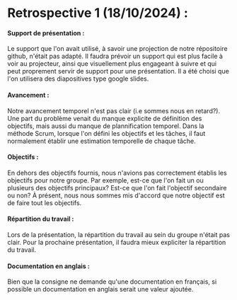 # Retrospective 1 (18/10/2024) :
#### Support de présentation :
Le support que l'on avait utilisé, à savoir une projection de notre répositoire github, n'était pas adapté. Il faudra prévoir un support qui est plus facile à voir au projecteur, ainsi que visuellement plus engageant à suivre et qui peut proprement servir de support pour une présentation.
Il a été choisi que l'on utilisera des diapositives type google slides.
#### Avancement :
Notre avancement temporel n'est pas clair (i.e sommes nous en retard?). Une part du problème venait du manque explicite de définition des objectifs, mais aussi du manque de plannification temporel. Dans la méthode Scrum, lorsque l'on défini les objectifs et les tâches, il faut normalement établir une estimation temporelle de chaque tâche.
#### Objectifs :
En dehors des objectifs fournis, nous n'avions pas correctement établis les objectifs pour notre groupe. Par exemple, est-ce que l'on fait un ou plusieurs des objectifs principaux? Est-ce que l'on fait l'objectif secondaire ou non?
À présent, nous nous sommes mis d'accord que notre objectif est de faire tout les objectifs.
#### Répartition du travail :
Lors de la présentation, la répartition du travail au sein du groupe n'était pas clair. Pour la prochaine présentation, il faudra mieux expliciter la répartition du travail.
#### Documentation en anglais :
Bien que la consigne ne demande qu'une documentation en français, si possible un documentation en anglais serait une valeur ajoutée.
